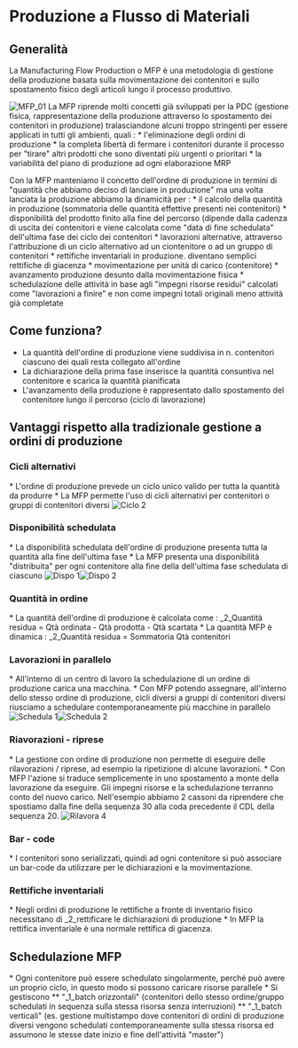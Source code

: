 # Produzione a Flusso di Materiali

## Generalità
La Manufacturing Flow Production o MFP è una metodologia di gestione della produzione basata sulla movimentazione dei contenitori e sullo spostamento fisico degli articoli lungo il processo produttivo.

![MFP_01](http://localhost:3000/immagini/MBDOC_VIS-P5_003/MFP_01.png)
La MFP riprende molti concetti già sviluppati per la PDC (gestione fisica, rappresentazione della produzione attraverso lo spostamento dei contenitori in produzione) tralasciandone alcuni troppo stringenti per essere applicati in tutti gli ambienti, quali : 
 \* l'eliminazione degli ordini di produzione
 \* la completa libertà di fermare i contenitori durante il processo per "tirare" altri prodotti che sono diventati più urgenti o prioritari
 \* la variabilità del piano di produzione ad ogni elaborazione MRP

Con la MFP manteniamo il concetto dell'ordine di produzione in termini di "quantità che abbiamo deciso di lanciare in produzione" ma una volta lanciata la produzione abbiamo la dinamicità per : 
 \* il calcolo della quantità in produzione (sommatoria delle quantità effettive presenti nei contenitori)
 \* disponibilità del prodotto finito alla fine del percorso (dipende dalla cadenza di uscita dei contenitori e viene calcolata come "data di fine schedulata" dell'ultima fase dei ciclo dei contenitori
 \* lavorazioni alternative, attraverso l'attribuzione di un ciclo alternativo ad un ciontenitore o ad un gruppo di contenitori
 \* rettifiche inventariali in produzione. diventano semplici rettifiche di giacenza
 \* movimentazione per unità di carico (contenitore)
 \* avanzamento produzione desunto dalla movimentazione fisica
 \* schedulazione delle attività in base agli "impegni risorse residui" calcolati come "lavorazioni a  finire" e non come impegni totali originali meno attività già completate

## Come funziona?
 - La quantità dell'ordine di produzione viene suddivisa in n. contenitori  ciascuno dei quali resta collegato all'ordine
 - La dichiarazione della prima fase inserisce la quantità consuntiva nel contenitore e scarica la quantità pianificata
 - L'avanzamento della produzione è rappresentato dallo spostamento del contenitore lungo il percorso (ciclo di lavorazione)


## Vantaggi rispetto alla tradizionale gestione a ordini di produzione
### Cicli alternativi
 \* L'ordine di produzione prevede un ciclo unico valido per tutta la quantità da produrre
 \* La MFP permette l'uso di cicli alternativi per contenitori o gruppi di contenitori diversi
![Ciclo 2](http://localhost:3000/immagini/MBDOC_VIS-P5_003/Ciclo%202.png)
### Disponibilità schedulata
 \* La disponibilità schedulata dell'ordine di produzione presenta tutta la quantità alla fine dell'ultima fase
 \* La MFP presenta una disponibilità "distribuita" per ogni contenitore alla fine della dell'ultima fase schedulata di ciascuno
![Dispo 1](http://localhost:3000/immagini/MBDOC_VIS-P5_003/Dispo%201.png)![Dispo 2](http://localhost:3000/immagini/MBDOC_VIS-P5_003/Dispo%202.png)
### Quantità in ordine
 \* La quantità dell'ordine di produzione è calcolata come :  _2_Quantità residua = Qtà ordinata - Qtà prodotta - Qtà scartata
 \* La quantità MFP è dinamica :  _2_Quantità residua = Sommatoria Qtà contenitori

### Lavorazioni in parallelo
 \* All'interno di un centro di lavoro la schedulazione di un ordine di produzione carica una macchina.
 \* Con MFP potendo assegnare, all'interno dello stesso ordine di produzione, cicli diversi a gruppi di contenitori diversi  riusciamo a schedulare contemporaneamente più macchine in parallelo
![Schedula 1](http://localhost:3000/immagini/MBDOC_VIS-P5_003/Schedula%201.png)![Schedula 2](http://localhost:3000/immagini/MBDOC_VIS-P5_003/Schedula%202.png)
### Riavorazioni - riprese
 \* La gestione con ordine di produzione non permette di eseguire delle rilavorazioni / riprese, ad esempio la ripetizione di alcune lavorazioni.
 \* Con MFP l'azione si traduce semplicemente in uno spostamento a monte della lavorazione da eseguire. Gli impegni risorse e la schedulazione terranno conto del nuovo carico. Nell'esempio abbiamo 2 cassoni da riprendere che spostiamo dalla fine della sequenza 30 alla coda precedente il CDL della sequenza 20.
![Rilavora 4](http://localhost:3000/immagini/MBDOC_VIS-P5_003/Rilavora%204.png)
### Bar - code
 \* I contenitori sono serializzati, quindi ad ogni contenitore si può associare un bar-code da utilizzare per le dichiarazioni e la movimentazione.

### Rettifiche inventariali
 \* Negli ordini di produzione le rettifiche a fronte di inventario fisico necessitano di _2_rettificare le dichiarazioni di produzione
 \* In MFP la rettifica inventariale è una normale rettifica di giacenza.

## Schedulazione MFP
 \* Ogni contenitore può essere schedulato singolarmente, perché può avere un proprio ciclo, in questo modo si possono caricare risorse parallele
 \* Si gestiscono
 \*\* "_1_batch orizzontali" (contenitori dello stesso ordine/gruppo schedulati in sequenza sulla stessa risorsa senza interruzioni)
 \*\* "_1_batch verticali" (es. gestione multistampo dove contenitori di ordini di produzione diversi vengono schedulati contemporaneamente sulla stessa risorsa ed assumono le stesse date inizio e fine dell'attività "master")
